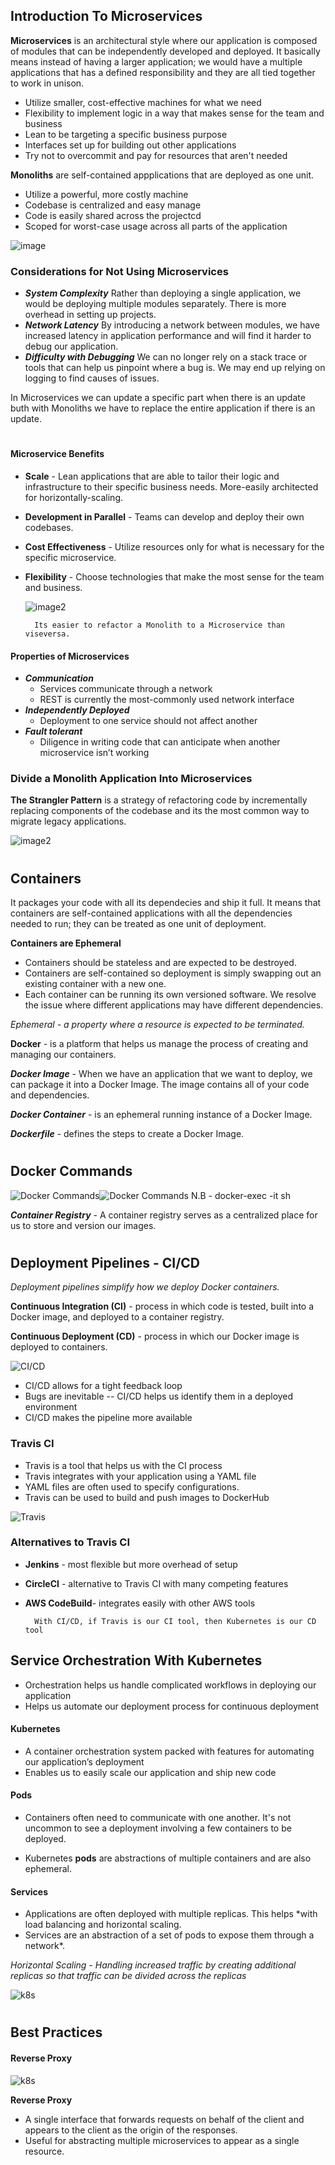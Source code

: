 ## Introduction To Microservices
**Microservices** is an architectural style where our application is composed of modules that can be independently developed and deployed. It basically means instead of having a larger application; we would have a multiple applications that has a defined responsibility and they are all tied together to work in unison.
* Utilize smaller, cost-effective machines for what we need
* Flexibility to implement logic in a way that makes sense for the team and business
* Lean to be targeting a specific business purpose
* Interfaces set up for building out other applications
* Try not to overcommit and pay for resources that aren't needed


**Monoliths** are self-contained appplications that are deployed as one unit.
* Utilize a powerful, more costly machine
* Codebase is centralized and easy manage
* Code is easily shared across the projectcd 
* Scoped for worst-case usage across all parts of the application

![image](./img/microservices-vs-monolith.jpg)


### Considerations for Not Using Microservices
* ***System Complexity***
Rather than deploying a single application, we would be deploying multiple modules separately. There is more overhead in setting up projects.
* ***Network Latency***
By introducing a network between modules, we have increased latency in application performance and will find it harder to debug our application. 
* ***Difficulty with Debugging***
We can no longer rely on a stack trace or tools that can help us pinpoint where a bug is. We may end up relying on logging to find causes of issues.

In Microservices we can update a specific part when there is an update buth with Monoliths we have to replace the entire application if there is an update. 

#
#### Microservice Benefits
* **Scale** - 
Lean applications that are able to tailor their logic and infrastructure to their specific business needs. More-easily architected for horizontally-scaling. 
* **Development in Parallel** - 
Teams can develop and deploy their own codebases. 
* **Cost Effectiveness** - 
Utilize resources only for what is necessary for the specific microservice. 
* **Flexibility** - Choose technologies that make the most sense for the team and business.


        

    ![image2](./img/monovsmicro.png)

        Its easier to refactor a Monolith to a Microservice than viseversa. 

#### Properties of Microservices
* ***Communication***
  * Services communicate through a network
  * REST is currently the most-commonly used network interface
* ***Independently Deployed***
    * Deployment to one service should not affect another
* ***Fault tolerant***
    * Diligence in writing code that can anticipate when another microservice isn’t working


### Divide a Monolith Application Into Microservices
**The Strangler Pattern** is a strategy of refactoring code by incrementally replacing components of the codebase and its the most common way to migrate legacy applications.


![image2](./img/StranglerPattern.png)

#
## Containers

It packages your code with all its dependecies and ship it full. It means that containers are self-contained applications with all the dependencies needed to run; they can be treated as one unit of deployment. 

**Containers are Ephemeral**
* Containers should be stateless and are expected to be destroyed.
* Containers are self-contained so deployment is simply swapping out an existing container with a new one.
* Each container can be running its own versioned software. We resolve the issue where different applications may have different dependencies.

*Ephemeral - a property where a resource is expected to be terminated.*

**Docker** - is a platform that helps us manage the process of creating and managing our containers.

***Docker Image*** -  When we have an application that we want to deploy, we can package it into a Docker Image. The image contains all of your code and dependencies.

***Docker Container*** - is an ephemeral running instance of a Docker Image.

***Dockerfile*** - defines the steps to create a Docker Image.

#

## Docker Commands 

![Docker Commands](./img/Docker_commands_1.png)![Docker Commands](./img/Docker_commands_2.png)
N.B - docker-exec -it sh

***Container Registry*** - 
A container registry serves as a centralized place for us to store and version our images.


#
## Deployment Pipelines - CI/CD
*Deployment pipelines simplify how we deploy Docker containers.*

 **Continuous Integration (CI)** - process in which code is tested, built into a Docker image, and deployed to a container registry.

**Continuous Deployment (CD)** - process in which our Docker image is deployed to containers.

![CI/CD](./img/ci-cd.jpg)

* CI/CD allows for a tight feedback loop
* Bugs are inevitable -- CI/CD helps us identify them in a deployed environment
* CI/CD makes the pipeline more available

            

### Travis CI
* Travis is a tool that helps us with the CI process
* Travis integrates with your application using a YAML file
* YAML files are often used to specify configurations.
* Travis can be used to build and push images to DockerHub

![Travis](./img/Travis.png)

### Alternatives to Travis CI 

* **Jenkins** - most flexible but more overhead of setup
* **CircleCI** - alternative to Travis CI with many competing features
* **AWS CodeBuild**- integrates easily with other AWS tools

        
        With CI/CD, if Travis is our CI tool, then Kubernetes is our CD tool    

## Service Orchestration With Kubernetes
* Orchestration helps us handle complicated workflows in deploying our application
* Helps us automate our deployment process for continuous deployment

#### Kubernetes
* A container orchestration system packed with features for automating our application’s deployment
* Enables us to easily scale our application and ship new code
#### Pods
* Containers often need to communicate with one another. It's not uncommon to see a deployment involving a few containers to be deployed.

* Kubernetes **pods** are abstractions of multiple containers and are also ephemeral.

#### Services
* Applications are often deployed with multiple replicas. This helps *with load balancing and horizontal scaling.
* Services are an abstraction of a set of pods to expose them through a network*.

*Horizontal Scaling - Handling increased traffic by creating additional replicas so that traffic can be divided across the replicas*

![k8s](./img/k8s.jpg)

#
## Best Practices 
#### Reverse Proxy 

![k8s](./img/Reverseproxy.png)

**Reverse Proxy**
* A single interface that forwards requests on behalf of the client and appears to the client as the origin of the responses.
* Useful for abstracting multiple microservices to appear as a single resource.